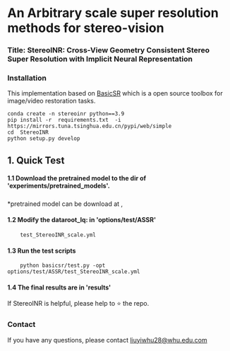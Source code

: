 # An Arbitrary scale super resolution methods for stereo-vision
### Title: StereoINR: Cross-View Geometry Consistent Stereo Super Resolution with Implicit Neural Representation

### Installation
This implementation based on [BasicSR](https://github.com/xinntao/BasicSR) which is a open source toolbox for image/video restoration tasks.
    
    conda create -n stereoinr python==3.9
    pip install -r  requirements.txt  -i https://mirrors.tuna.tsinghua.edu.cn/pypi/web/simple
    cd  StereoINR
    python setup.py develop
            
## 1. Quick Test 
#### 1.1 Download the pretrained model to the dir of 'experiments/pretrained_models'.
#####
   *pretrained model can be download at ,
       
#### 1.2 Modify the dataroot_lq: in  'options/test/ASSR'
        test_StereoINR_scale.yml

#### 1.3 Run the test scripts 
        python basicsr/test.py -opt options/test/ASSR/test_StereoINR_scale.yml
#### 1.4 The final results are in 'results'

If StereoINR is helpful, please help to ⭐ the repo.

### Contact

If you have any questions, please contact liuyiwhu28@whu.edu.com
 

    
    
    
    
        
